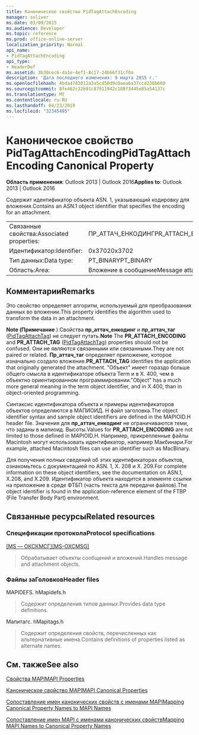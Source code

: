 ```yaml
---
title: Каноническое свойство PidTagAttachEncoding
manager: soliver
ms.date: 03/09/2015
ms.audience: Developer
ms.topic: reference
ms.prod: office-online-server
localization_priority: Normal
api_name:
- PidTagAttachEncoding
api_type:
- HeaderDef
ms.assetid: 3b30cec6-da1e-4ef1-8c17-24b66f31cf0a
description: 'Дата последнего изменения: 9 марта 2015 г.'
ms.openlocfilehash: 4bda4783012a3a5cd50d9c0aea6a37ccd238b660
ms.sourcegitcommit: 8fe462c32b91c87911942c188f3445e85a54137c
ms.translationtype: MT
ms.contentlocale: ru-RU
ms.lasthandoff: 04/23/2019
ms.locfileid: "32345495"
---
```

# <a name="pidtagattachencoding-canonical-property"></a><span data-ttu-id="ad159-103">Каноническое свойство PidTagAttachEncoding</span><span class="sxs-lookup"><span data-stu-id="ad159-103">PidTagAttachEncoding Canonical Property</span></span>

  
  
<span data-ttu-id="ad159-104">**Область применения**: Outlook 2013 | Outlook 2016</span><span class="sxs-lookup"><span data-stu-id="ad159-104">**Applies to**: Outlook 2013 | Outlook 2016</span></span> 
  
<span data-ttu-id="ad159-105">Содержит идентификатор объекта ASN. 1, указывающий кодировку для вложения.</span><span class="sxs-lookup"><span data-stu-id="ad159-105">Contains an ASN.1 object identifier that specifies the encoding for an attachment.</span></span> 
  
|||
|:-----|:-----|
|<span data-ttu-id="ad159-106">Связанные свойства:</span><span class="sxs-lookup"><span data-stu-id="ad159-106">Associated properties:</span></span>  <br/> |<span data-ttu-id="ad159-107">ПР_АТТАЧ_ЕНКОДИНГ</span><span class="sxs-lookup"><span data-stu-id="ad159-107">PR_ATTACH_ENCODING</span></span>  <br/> |
|<span data-ttu-id="ad159-108">Идентификатор:</span><span class="sxs-lookup"><span data-stu-id="ad159-108">Identifier:</span></span>  <br/> |<span data-ttu-id="ad159-109">0x3702</span><span class="sxs-lookup"><span data-stu-id="ad159-109">0x3702</span></span>  <br/> |
|<span data-ttu-id="ad159-110">Тип данных:</span><span class="sxs-lookup"><span data-stu-id="ad159-110">Data type:</span></span>  <br/> |<span data-ttu-id="ad159-111">PT_BINARY</span><span class="sxs-lookup"><span data-stu-id="ad159-111">PT_BINARY</span></span>  <br/> |
|<span data-ttu-id="ad159-112">Область:</span><span class="sxs-lookup"><span data-stu-id="ad159-112">Area:</span></span>  <br/> |<span data-ttu-id="ad159-113">Вложение в сообщение</span><span class="sxs-lookup"><span data-stu-id="ad159-113">Message attachment</span></span>  <br/> |
   
## <a name="remarks"></a><span data-ttu-id="ad159-114">Комментарии</span><span class="sxs-lookup"><span data-stu-id="ad159-114">Remarks</span></span>

<span data-ttu-id="ad159-115">Это свойство определяет алгоритм, используемый для преобразования данных во вложении.</span><span class="sxs-lookup"><span data-stu-id="ad159-115">This property identifies the algorithm used to transform the data in an attachment.</span></span>
  
 <span data-ttu-id="ad159-116">**Note (Примечание** ) Свойства **пр_аттач_енкодинг** и **пр_аттач_таг** ([PidTagAttachTag](pidtagattachtag-canonical-property.md)) не следует путать.</span><span class="sxs-lookup"><span data-stu-id="ad159-116">**Note** The **PR_ATTACH_ENCODING** and **PR_ATTACH_TAG** ([PidTagAttachTag](pidtagattachtag-canonical-property.md)) properties should not be confused.</span></span> <span data-ttu-id="ad159-117">Они не являются связанными или связанными.</span><span class="sxs-lookup"><span data-stu-id="ad159-117">They are not paired or related.</span></span> <span data-ttu-id="ad159-118">**Пр_аттач_таг** определяет приложение, которое изначально создало вложение.</span><span class="sxs-lookup"><span data-stu-id="ad159-118">**PR_ATTACH_TAG** identifies the application that originally generated the attachment.</span></span> <span data-ttu-id="ad159-119">"Объект" имеет гораздо больше общего смысла в идентификаторе объекта Term и в X. 400, чем в объектно ориентированном программировании.</span><span class="sxs-lookup"><span data-stu-id="ad159-119">"Object" has a much more general meaning in the term object identifier, and in X.400, than in object-oriented programming.</span></span> 
  
<span data-ttu-id="ad159-120">Синтаксис идентификатора объекта и примеры идентификаторов объектов определяются в МАПИОИД. H файл заголовка.</span><span class="sxs-lookup"><span data-stu-id="ad159-120">The object identifier syntax and sample object identifiers are defined in the MAPIOID.H header file.</span></span> <span data-ttu-id="ad159-121">Значения для **пр_аттач_енкодинг** не ограничиваются теми, что заданы в мапиоид. Высоты.</span><span class="sxs-lookup"><span data-stu-id="ad159-121">Values for **PR_ATTACH_ENCODING** are not limited to those defined in MAPIOID.H.</span></span> <span data-ttu-id="ad159-122">Например, прикрепленные файлы Macintosh могут использовать идентификатор, например Макбинари.</span><span class="sxs-lookup"><span data-stu-id="ad159-122">For example, attached Macintosh files can use an identifier such as MacBinary.</span></span> 
  
<span data-ttu-id="ad159-123">Для получения полных сведений об этих идентификаторах объектов, ознакомьтесь с документацией по ASN. 1, X. 208 и X. 209.</span><span class="sxs-lookup"><span data-stu-id="ad159-123">For complete information on these object identifiers, see the documentation on ASN.1, X.208, and X.209.</span></span> <span data-ttu-id="ad159-124">Идентификатор объекта находится в элементе ссылки на приложение в среде ФТБП (часть текста для передачи файлов).</span><span class="sxs-lookup"><span data-stu-id="ad159-124">The object identifier is found in the application-reference element of the FTBP (File Transfer Body Part) environment.</span></span> 
  
## <a name="related-resources"></a><span data-ttu-id="ad159-125">Связанные ресурсы</span><span class="sxs-lookup"><span data-stu-id="ad159-125">Related resources</span></span>

### <a name="protocol-specifications"></a><span data-ttu-id="ad159-126">Спецификации протокола</span><span class="sxs-lookup"><span data-stu-id="ad159-126">Protocol specifications</span></span>

<span data-ttu-id="ad159-127">[[MS — ОКСКМСГ]](https://msdn.microsoft.com/library/7fd7ec40-deec-4c06-9493-1bc06b349682%28Office.15%29.aspx)</span><span class="sxs-lookup"><span data-stu-id="ad159-127">[[MS-OXCMSG]](https://msdn.microsoft.com/library/7fd7ec40-deec-4c06-9493-1bc06b349682%28Office.15%29.aspx)</span></span>
  
> <span data-ttu-id="ad159-128">Обрабатывает объекты сообщений и вложений.</span><span class="sxs-lookup"><span data-stu-id="ad159-128">Handles message and attachment objects.</span></span>
    
### <a name="header-files"></a><span data-ttu-id="ad159-129">Файлы заГоловков</span><span class="sxs-lookup"><span data-stu-id="ad159-129">Header files</span></span>

<span data-ttu-id="ad159-130">MAPIDEFS. h</span><span class="sxs-lookup"><span data-stu-id="ad159-130">Mapidefs.h</span></span>
  
> <span data-ttu-id="ad159-131">Содержит определения типов данных.</span><span class="sxs-lookup"><span data-stu-id="ad159-131">Provides data type definitions.</span></span>
    
<span data-ttu-id="ad159-132">Мапитагс. h</span><span class="sxs-lookup"><span data-stu-id="ad159-132">Mapitags.h</span></span>
  
> <span data-ttu-id="ad159-133">Содержит определения свойств, перечисленных как альтернативные имена.</span><span class="sxs-lookup"><span data-stu-id="ad159-133">Contains definitions of properties listed as alternate names.</span></span>
    
## <a name="see-also"></a><span data-ttu-id="ad159-134">См. также</span><span class="sxs-lookup"><span data-stu-id="ad159-134">See also</span></span>



[<span data-ttu-id="ad159-135">Свойства MAPI</span><span class="sxs-lookup"><span data-stu-id="ad159-135">MAPI Properties</span></span>](mapi-properties.md)
  
[<span data-ttu-id="ad159-136">Каноническое свойство MAPI</span><span class="sxs-lookup"><span data-stu-id="ad159-136">MAPI Canonical Properties</span></span>](mapi-canonical-properties.md)
  
[<span data-ttu-id="ad159-137">Сопоставление имен канонических свойств с именами MAPI</span><span class="sxs-lookup"><span data-stu-id="ad159-137">Mapping Canonical Property Names to MAPI Names</span></span>](mapping-canonical-property-names-to-mapi-names.md)
  
[<span data-ttu-id="ad159-138">Сопоставление имен MAPI с именами канонических свойств</span><span class="sxs-lookup"><span data-stu-id="ad159-138">Mapping MAPI Names to Canonical Property Names</span></span>](mapping-mapi-names-to-canonical-property-names.md)

